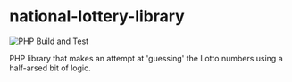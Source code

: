 # national-lottery-library

![PHP Build and Test](https://github.com/markheydon/national-lottery-library/workflows/PHP%20Build%20and%20Test/badge.svg)

PHP library that makes an attempt at 'guessing' the Lotto numbers using a half-arsed bit of logic.
